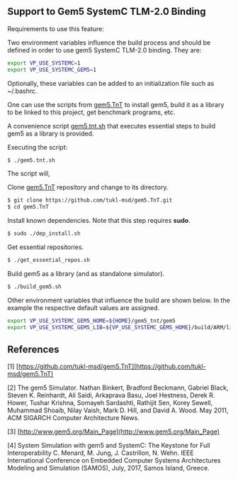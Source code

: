 
## Support to Gem5 SystemC TLM-2.0 Binding

Requirements to use this feature:

Two environment variables influence the build process and should be defined in
order to use gem5 SystemC TLM-2.0 binding. They are:

```bash
export VP_USE_SYSTEMC=1
export VP_USE_SYSTEMC_GEM5=1
```

Optionally, these variables can be added to an initialization file such as
~/.bashrc.


One can use the scripts from [gem5.TnT](https://github.com/tukl-msd/gem5.TnT)
to install gem5, build it as a library to be linked to this project, get
benchmark programs, etc.

A convenience script [gem5.tnt.sh](gem5.tnt.sh) that executes essential steps
to build gem5 as a library is provided.

Executing the script:

```bash
$ ./gem5.tnt.sh
```

The script will,

Clone [gem5.TnT](https://github.com/tukl-msd/gem5.TnT) repository and change to its directory.

```bash
$ git clone https://github.com/tukl-msd/gem5.TnT.git
$ cd gem5.TnT
```

Install known dependencies. Note that this step requires **sudo**.

```bash
$ sudo ./dep_install.sh
```

Get essential repositories.

```bash
$ ./get_essential_repos.sh
```

Build gem5 as a library (and as standalone simulator).

```bash
$ ./build_gem5.sh
```

Other environment variables that influence the build are shown below. In the
example the respective default values are assigned.

```bash
export VP_USE_SYSTEMC_GEM5_HOME=${HOME}/gem5_tnt/gem5
export VP_USE_SYSTEMC_GEM5_LIB=${VP_USE_SYSTEMC_GEM5_HOME}/build/ARM/libgem5_opt.so
```


## References

[1] [https://github.com/tukl-msd/gem5.TnT](https://github.com/tukl-msd/gem5.TnT)

[2] The gem5 Simulator. Nathan Binkert, Bradford Beckmann, Gabriel Black,
Steven K. Reinhardt, Ali Saidi, Arkaprava Basu, Joel Hestness, Derek R. Hower,
Tushar Krishna, Somayeh Sardashti, Rathijit Sen, Korey Sewell, Muhammad
Shoaib, Nilay Vaish, Mark D. Hill, and David A. Wood. May 2011, ACM SIGARCH
Computer Architecture News.

[3] [http://www.gem5.org/Main_Page](http://www.gem5.org/Main_Page)

[4] System Simulation with gem5 and SystemC: The Keystone for Full
Interoperability C. Menard, M. Jung, J. Castrillon, N. Wehn. IEEE International
Conference on Embedded Computer Systems Architectures Modeling and Simulation
(SAMOS), July, 2017, Samos Island, Greece.


